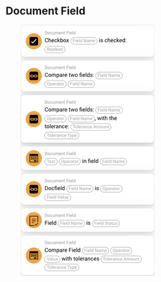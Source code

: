 # Document Field

<figure><img src="../../../../.gitbook/assets/image (23) (1).png" alt=""><figcaption></figcaption></figure>

##
